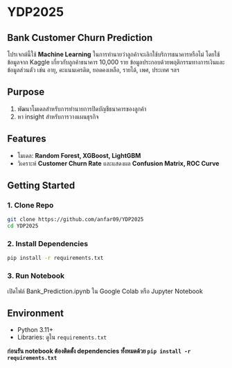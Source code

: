 # YDP2025
## Bank Customer Churn Prediction

โปรเจกต์นี้ใช้ **Machine Learning** ในการทำนายว่าลูกค้าจะเลิกใช้บริการธนาคารหรือไม่ โดยใช้ข้อมูลจาก Kaggle เกี่ยวกับลูกค้าธนาคาร 10,000 ราย ข้อมูลประกอบด้วยพฤติกรรมทางการเงินและข้อมูลส่วนตัว เช่น อายุ, คะแนนเครดิต, ยอดคงเหลือ, รายได้, เพศ, ประเทศ ฯลฯ

## Purpose
1. พัฒนาโมเดลสำหรับการทำนายการปิดบัญชีธนาคารของลูกค้า
2. หา insight สำหรับการวางแผนธุรกิจ

## Features
- โมเดล: **Random Forest, XGBoost, LightGBM**
- วิเคราะห์ **Customer Churn Rate** และแสดงผล **Confusion Matrix, ROC Curve**

## Getting Started
### 1. Clone Repo
```bash
git clone https://github.com/anfar09/YDP2025
cd YDP2025
```
### 2. Install Dependencies
```bash
pip install -r requirements.txt
```
### 3. Run Notebook
เปิดไฟล์ Bank_Prediction.ipynb ใน Google Colab หรือ Jupyter Notebook

## Environment
- Python 3.11+
- Libraries: ดูใน `requirements.txt`

**ก่อนรัน notebook ต้องติดตั้ง dependencies ทั้งหมดด้วย `pip install -r requirements.txt`**
